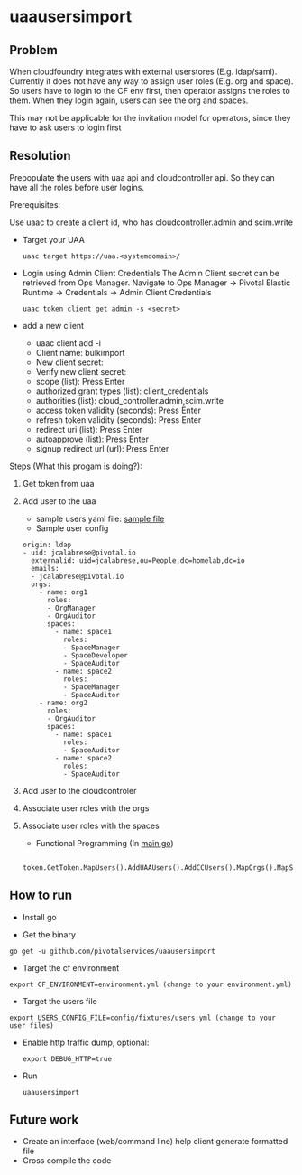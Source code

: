# uaausersimport


## Problem
When cloudfoundry integrates with external userstores (E.g. ldap/saml). Currently it does not have any way to assign user roles (E.g. org and space). So users have to login to the CF env first, then operator assigns the roles to them. When they login again, users can see the org and spaces.

This may not be applicable for the invitation model for operators, since they have to ask users to login first

## Resolution

Prepopulate the users with uaa api and cloudcontroller api. So they can have all the roles before user logins.

Prerequisites:

Use uaac to create a client id, who has cloudcontroller.admin and scim.write

* Target your UAA
  ```
  uaac target https://uaa.<systemdomain>/
  ```
* Login using Admin Client Credentials
  The Admin Client secret can be retrieved from Ops Manager. Navigate to Ops Manager -> Pivotal Elastic Runtime -> Credentials -> Admin Client Credentials
  ```
  uaac token client get admin -s <secret>
  ```
* add a new client

  * uaac client add -i
  * Client name: bulkimport
  * New client secret: <secret>
  * Verify new client secret: <secret>
  * scope (list): Press Enter
  * authorized grant types (list):  client_credentials
  * authorities (list):  cloud_controller.admin,scim.write
  * access token validity (seconds):  Press Enter
  * refresh token validity (seconds): Press Enter
  * redirect uri (list): Press Enter
  * autoapprove (list): Press Enter
  * signup redirect url (url):  Press Enter


Steps (What this progam is doing?):

1. Get token from uaa
2. Add user to the uaa
   * sample users yaml file: [sample file](config/fixtures/users.yml)
   * Sample user config

   ```
   origin: ldap
   - uid: jcalabrese@pivotal.io
     externalid: uid=jcalabrese,ou=People,dc=homelab,dc=io
     emails:
     - jcalabrese@pivotal.io
     orgs:
       - name: org1
         roles:
         - OrgManager
         - OrgAuditor
         spaces:
           - name: space1
             roles:
             - SpaceManager
             - SpaceDeveloper
             - SpaceAuditor
           - name: space2
             roles:
             - SpaceManager
             - SpaceAuditor
       - name: org2
         roles:
         - OrgAuditor
         spaces:
           - name: space1
             roles:
             - SpaceAuditor
           - name: space2
             roles:
             - SpaceAuditor
   ```

3. Add user to the cloudcontroler
4. Associate user roles with the orgs
5. Associate user roles with the spaces

   * Functional Programming (In [main.go](main.go))

   ```
      token.GetToken.MapUsers().AddUAAUsers().AddCCUsers().MapOrgs().MapSpaces(ctx)
   ```

## How to run

* Install go

* Get the binary

```
go get -u github.com/pivotalservices/uaausersimport

```
* Target the cf environment

```
export CF_ENVIRONMENT=environment.yml (change to your environment.yml)
```

* Target the users file

```
export USERS_CONFIG_FILE=config/fixtures/users.yml (change to your user files)
```
* Enable http traffic dump, optional:

  ```
  export DEBUG_HTTP=true
  ```

* Run

  ```
  uaausersimport
  ```

## Future work

* Create an interface (web/command line) help client generate formatted file
* Cross compile the code
